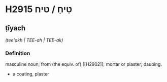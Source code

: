 # H2915 טִיחַ / טיח

## ṭîyach

_(tee'akh | TEE-ah | TEE-ak)_

### Definition

masculine noun; from (the equiv. of) [[H2902]]; mortar or plaster; daubing.

- a coating, plaster
